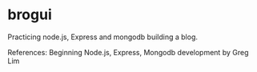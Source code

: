 # brogui

Practicing node.js, Express and mongodb building a blog. 

References: Beginning Node.js, Express, Mongodb development by Greg Lim
